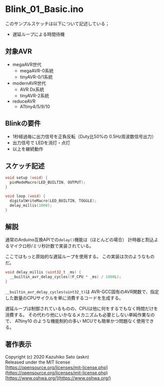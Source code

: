 # Blink_01_Basic.ino

このサンプルスケッチは以下について記述している；

- 遅延ループによる時間待機

## 対象AVR

- megaAVR世代
  - megaAVR-0系統
  - tinyAVR-0/1系統
- modernAVR世代
  - AVR Dx系統
  - tinyAVR-2系統
- reduceAVR
  - ATtiny4/5/9/10

## Blinkの要件

- 1秒経過毎に出力信号を正負反転（Duty比50%の 0.5Hz周波数信号出力）
- 出力信号で LEDを消灯・点灯
- 以上を継続動作

## スケッチ記述

```c
void setup (void) {
  pinModeMacro(LED_BUILTIN, OUTPUT);
}

void loop (void) {
  digitalWriteMacro(LED_BUILTIN, TOGGLE);
  delay_millis(1000);
}
```

## 解説

通常のArduino互換APIでの```delay()```機能は（ほとんどの場合）
計時器と割込よるマイクロ秒/ミリ秒計数で実装されている。

ここではもっと原始的な遅延ループを使用する。
この実装は次のようなものだ。

```c
void delay_millis (uint32_t _ms) {
  __builtin_avr_delay_cycles((F_CPU * _ms) / 1000L);
}
```

```__builtin_avr_delay_cycles(uint32_t)```は
AVR-GCC固有のAVR関数で、指定した数量のCPUサイクルを単に消費するコードを生成する。

遅延ループは制御されているものの、CPUは他に何をするでもなく時間だけを消費する。
その代わり他にいかなるメカニズムも必要としない単純作業なので、
ATtiny10 のような機能制約の多い MCUでも簡単かつ問題なく使用できる。

## 著作表示

Copyright (c) 2020 Kazuhiko Sato (askn) \
Released under the MIT license \
[https://opensource.org/licenses/mit-license.php](https://opensource.org/licenses/mit-license.php) \
[https://www.oshwa.org/](https://www.oshwa.org/)

